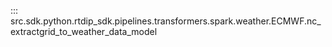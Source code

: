 ::: src.sdk.python.rtdip_sdk.pipelines.transformers.spark.weather.ECMWF.nc_extractgrid_to_weather_data_model